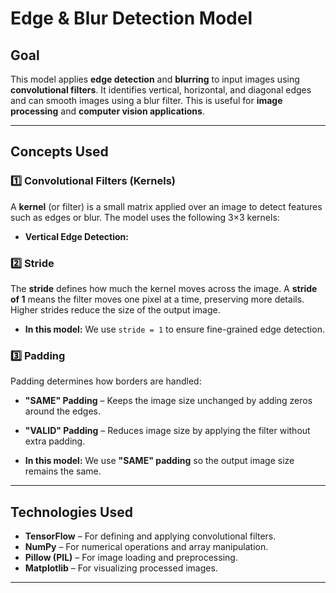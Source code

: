 # **Edge & Blur Detection Model**  

## **Goal**  
This model applies **edge detection** and **blurring** to input images using **convolutional filters**. It identifies vertical, horizontal, and diagonal edges and can smooth images using a blur filter. This is useful for **image processing** and **computer vision applications**.  

---

## **Concepts Used**  

### **1️⃣ Convolutional Filters (Kernels)**  
A **kernel** (or filter) is a small matrix applied over an image to detect features such as edges or blur. The model uses the following 3×3 kernels:  

- **Vertical Edge Detection:**  

### **2️⃣ Stride**  
The **stride** defines how much the kernel moves across the image. A **stride of 1** means the filter moves one pixel at a time, preserving more details. Higher strides reduce the size of the output image.  

- **In this model:** We use `stride = 1` to ensure fine-grained edge detection.

### **3️⃣ Padding**  
Padding determines how borders are handled:  
- **"SAME" Padding** – Keeps the image size unchanged by adding zeros around the edges.  
- **"VALID" Padding** – Reduces image size by applying the filter without extra padding.  

- **In this model:** We use **"SAME" padding** so the output image size remains the same.

---

## **Technologies Used**  
- **TensorFlow** – For defining and applying convolutional filters.  
- **NumPy** – For numerical operations and array manipulation.  
- **Pillow (PIL)** – For image loading and preprocessing.  
- **Matplotlib** – For visualizing processed images.  

---

